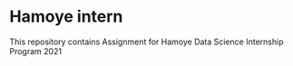 # Hamoye intern
This repository contains Assignment for Hamoye Data Science Internship Program 2021
